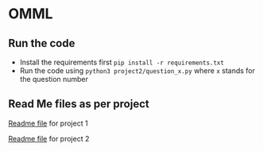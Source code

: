 # OMML

## Run the code

- Install the requirements first  `pip install -r requirements.txt`
- Run the code using `python3 project2/question_x.py` where `x` stands for the question number

## Read Me files as per project

[Readme file](https://github.com/amrufathy/OMML/blob/master/project1/README.md) for project 1

[Readme file](https://github.com/amrufathy/OMML/blob/master/project2/README.md) for project 2
